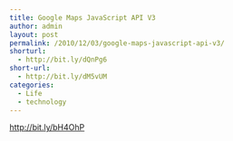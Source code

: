 ```yaml
---
title: Google Maps JavaScript API V3
author: admin
layout: post
permalink: /2010/12/03/google-maps-javascript-api-v3/
shorturl:
  - http://bit.ly/dQnPg6
short-url:
  - http://bit.ly/dM5vUM
categories:
  - Life
  - technology
---
```

<http://bit.ly/bH4OhP>